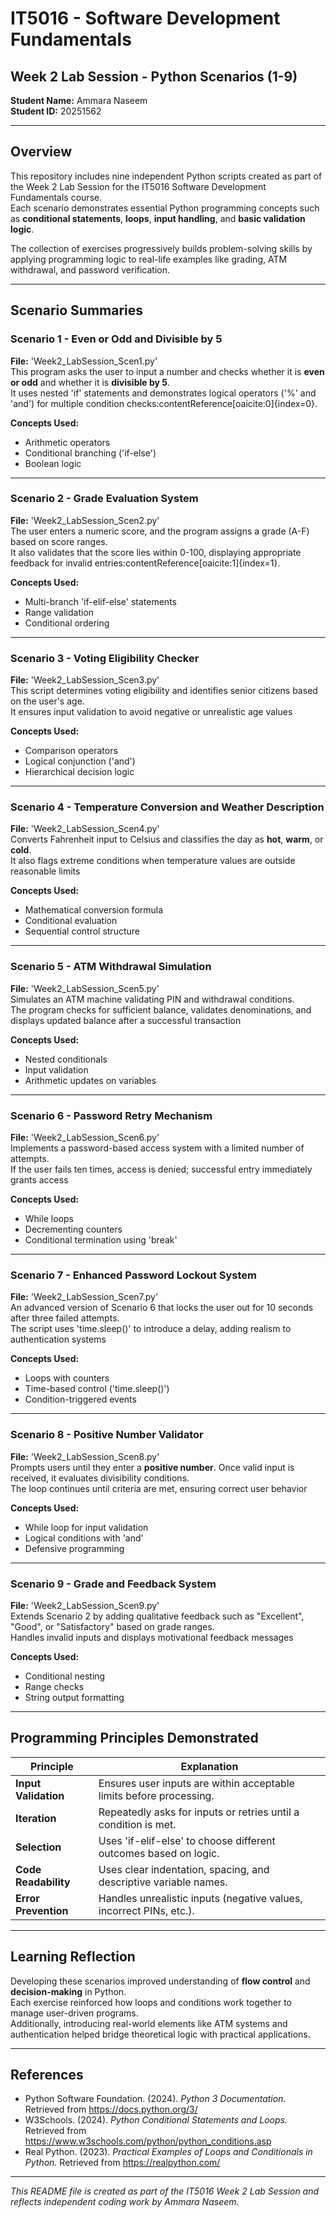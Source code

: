 # IT5016 - Software Development Fundamentals  
## Week 2 Lab Session - Python Scenarios (1-9)

**Student Name:** Ammara Naseem  
**Student ID:** 20251562  

---

## Overview
This repository includes nine independent Python scripts created as part of the Week 2 Lab Session for the IT5016 Software Development Fundamentals course.  
Each scenario demonstrates essential Python programming concepts such as **conditional statements**, **loops**, **input handling**, and **basic validation logic**.

The collection of exercises progressively builds problem-solving skills by applying programming logic to real-life examples like grading, ATM withdrawal, and password verification.

---

## Scenario Summaries

### Scenario 1 - Even or Odd and Divisible by 5
**File:** 'Week2_LabSession_Scen1.py'  
This program asks the user to input a number and checks whether it is **even or odd** and whether it is **divisible by 5**.  
It uses nested 'if' statements and demonstrates logical operators ('%' and 'and') for multiple condition checks:contentReference[oaicite:0]{index=0}.

**Concepts Used:**  
- Arithmetic operators  
- Conditional branching ('if-else')  
- Boolean logic  

---

### Scenario 2 - Grade Evaluation System
**File:** 'Week2_LabSession_Scen2.py'  
The user enters a numeric score, and the program assigns a grade (A-F) based on score ranges.  
It also validates that the score lies within 0-100, displaying appropriate feedback for invalid entries:contentReference[oaicite:1]{index=1}.

**Concepts Used:**  
- Multi-branch 'if-elif-else' statements  
- Range validation  
- Conditional ordering  

---

### Scenario 3 - Voting Eligibility Checker
**File:** 'Week2_LabSession_Scen3.py'  
This script determines voting eligibility and identifies senior citizens based on the user's age.  
It ensures input validation to avoid negative or unrealistic age values

**Concepts Used:**  
- Comparison operators  
- Logical conjunction ('and')  
- Hierarchical decision logic  

---

### Scenario 4 - Temperature Conversion and Weather Description
**File:** 'Week2_LabSession_Scen4.py'  
Converts Fahrenheit input to Celsius and classifies the day as **hot**, **warm**, or **cold**.  
It also flags extreme conditions when temperature values are outside reasonable limits

**Concepts Used:**  
- Mathematical conversion formula  
- Conditional evaluation  
- Sequential control structure  

---

### Scenario 5 - ATM Withdrawal Simulation
**File:** 'Week2_LabSession_Scen5.py'  
Simulates an ATM machine validating PIN and withdrawal conditions.  
The program checks for sufficient balance, validates denominations, and displays updated balance after a successful transaction

**Concepts Used:**  
- Nested conditionals  
- Input validation  
- Arithmetic updates on variables  

---

### Scenario 6 - Password Retry Mechanism
**File:** 'Week2_LabSession_Scen6.py'  
Implements a password-based access system with a limited number of attempts.  
If the user fails ten times, access is denied; successful entry immediately grants access

**Concepts Used:**  
- While loops  
- Decrementing counters  
- Conditional termination using 'break'  

---

### Scenario 7 - Enhanced Password Lockout System
**File:** 'Week2_LabSession_Scen7.py'  
An advanced version of Scenario 6 that locks the user out for 10 seconds after three failed attempts.  
The script uses 'time.sleep()' to introduce a delay, adding realism to authentication systems

**Concepts Used:**  
- Loops with counters  
- Time-based control ('time.sleep()')  
- Condition-triggered events  

---

### Scenario 8 - Positive Number Validator
**File:** 'Week2_LabSession_Scen8.py'  
Prompts users until they enter a **positive number**. Once valid input is received, it evaluates divisibility conditions.  
The loop continues until criteria are met, ensuring correct user behavior

**Concepts Used:**  
- While loop for input validation  
- Logical conditions with 'and'  
- Defensive programming  

---

### Scenario 9 - Grade and Feedback System
**File:** 'Week2_LabSession_Scen9.py'  
Extends Scenario 2 by adding qualitative feedback such as "Excellent", "Good", or "Satisfactory" based on grade ranges.  
Handles invalid inputs and displays motivational feedback messages

**Concepts Used:**  
- Conditional nesting  
- Range checks  
- String output formatting  

---

## Programming Principles Demonstrated

| Principle | Explanation |
|------------|-------------|
| **Input Validation** | Ensures user inputs are within acceptable limits before processing. |
| **Iteration** | Repeatedly asks for inputs or retries until a condition is met. |
| **Selection** | Uses 'if-elif-else' to choose different outcomes based on logic. |
| **Code Readability** | Uses clear indentation, spacing, and descriptive variable names. |
| **Error Prevention** | Handles unrealistic inputs (negative values, incorrect PINs, etc.). |

---

## Learning Reflection
Developing these scenarios improved understanding of **flow control** and **decision-making** in Python.  
Each exercise reinforced how loops and conditions work together to manage user-driven programs.  
Additionally, introducing real-world elements like ATM systems and authentication helped bridge theoretical logic with practical applications.

---

## References
- Python Software Foundation. (2024). *Python 3 Documentation.* Retrieved from https://docs.python.org/3/  
- W3Schools. (2024). *Python Conditional Statements and Loops.* Retrieved from https://www.w3schools.com/python/python_conditions.asp  
- Real Python. (2023). *Practical Examples of Loops and Conditionals in Python.* Retrieved from https://realpython.com/  

---

*This README file is created as part of the IT5016 Week 2 Lab Session and reflects independent coding work by Ammara Naseem.*